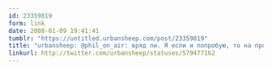 ```yaml
---
id: 23359819
form: link
date: 2008-01-09 19:41:41
tumblr: "https://untitled.urbansheep.com/post/23359819"
title: "urbansheep: @phil_on_air: вряд ли. Я если и попробую, то на продакта или UX-директора — меня полезнее использовать в митингах толпой, а не в рисовании."
linkurl: http://twitter.com/urbansheep/statuses/579477162
---
```


